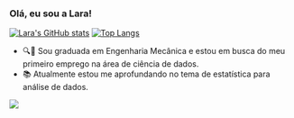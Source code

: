 ### Olá, eu sou a Lara!

[![Lara's GitHub stats](https://github-readme-stats.vercel.app/api?username=LaraLdA&theme=dark&show_icons=true&count_private=true&hide=prs)](https://github.com/LaraLdA/github-readme-stats)
[![Top Langs](https://github-readme-stats.vercel.app/api/top-langs/?username=LaraLdA&layout=compact&theme=dark)](https://github.com/LaraLdAa/github-readme-stats)


- 🔍🚗 Sou graduada em Engenharia Mecânica e estou em busca do meu primeiro emprego na área de ciência de dados.
- 📚 Atualmente estou me aprofundando no tema de estatística para análise de dados.
<div> 
  <a href="https://www.linkedin.com/in/lara-arag%C3%A3o-39b7b020a/" target="_blank"><img src="https://img.shields.io/badge/-LinkedIn-%230077B5?style=for-the-badge&logo=linkedin&logoColor=white" target="_blank"></a> 
</div>


